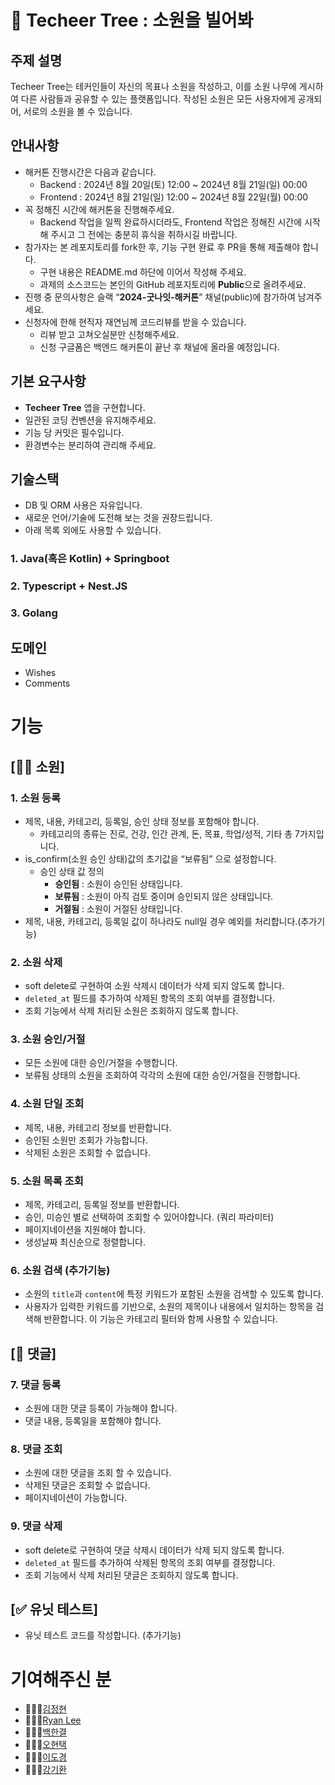 
# 🌳 Techeer Tree : 소원을 빌어봐

## 주제 설명

Techeer Tree는 테커인들이 자신의 목표나 소원을 작성하고, 이를 소원 나무에 게시하여 다른 사람들과 공유할 수 있는 플랫폼입니다. 작성된 소원은 모든 사용자에게 공개되어, 서로의 소원을 볼 수 있습니다.

## 안내사항

- 해커톤 진행시간은 다음과 같습니다.
    - Backend : 2024년 8월 20일(토) 12:00 ~ 2024년 8월 21일(일) 00:00
    - Frontend : 2024년 8월 21일(일) 12:00 ~ 2024년 8월 22일(월) 00:00
- 꼭 정해진 시간에 해커톤을 진행해주세요.
    - Backend 작업을 일찍 완료하시더라도, Frontend 작업은 정해진 시간에 시작해 주시고 그 전에는 충분히 휴식을 취하시길 바랍니다.
- 참가자는 본 레포지토리를 fork한 후, 기능 구현 완료 후 PR을 통해 제출해야 합니다.
    - 구현 내용은 README.md 하단에 이어서 작성해 주세요.
    - 과제의 소스코드는 본인의 GitHub 레포지토리에 **Public**으로 올려주세요.
- 진행 중 문의사항은 슬랙 “**2024-굿나잇-해커톤**” 채널(public)에 참가하여 남겨주세요.
- 신청자에 한해 현직자 재연님께 코드리뷰를 받을 수 있습니다.
    - 리뷰 받고 고쳐오실분만 신청해주세요.
    - 신청 구글폼은 백엔드 해커톤이 끝난 후 채널에 올라올 예정입니다.

## 기본 요구사항

- **Techeer Tree** 앱을 구현합니다.
- 일관된 코딩 컨벤션을 유지해주세요.
- 기능 당 커밋은 필수입니다.
- 환경변수는 분리하여 관리해 주세요.

## 기술스택

- DB 및 ORM 사용은 자유입니다.
- 새로운 언어/기술에 도전해 보는 것을 권장드립니다.
- 아래 목록 외에도 사용할 수 있습니다.

### 1. Java(혹은 Kotlin) + Springboot

### 2. Typescript + Nest.JS

### 3. Golang

## 도메인

- Wishes
- Comments

# 기능

## **[🧞‍♂️ 소원]**

### 1. 소원 등록

- 제목, 내용, 카테고리, 등록일, 승인 상태 정보를 포함해야 합니다.
    - 카테고리의 종류는 진로, 건강, 인간 관계, 돈, 목표, 학업/성적, 기타 총 7가지입니다.
- is_confirm(소원 승인 상태)값의 초기값을 “보류됨” 으로 설정합니다.
    - 승인 상태 값 정의
        - **승인됨** : 소원이 승인된 상태입니다.
        - **보류됨** : 소원이 아직 검토 중이며 승인되지 않은 상태입니다.
        - **거절됨** : 소원이 거절된 상태입니다.
- 제목, 내용, 카테고리, 등록일 값이 하나라도 null일 경우 예외를 처리합니다.(추가기능)

### 2. 소원 삭제

- soft delete로 구현하여 소원 삭제시 데이터가 삭제 되지 않도록 합니다.
- `deleted_at` 필드를 추가하여 삭제된 항목의 조회 여부를 결정합니다.
- 조회 기능에서 삭제 처리된 소원은 조회하지 않도록 합니다.

### 3. **소원 승인/거절**

- 모든 소원에 대한 승인/거절을 수행합니다.
- 보류됨 상태의 소원을 조회하여 각각의 소원에 대한 승인/거절을 진행합니다.

### 4. **소원 단일 조회**

- 제목, 내용, 카테고리 정보를 반환합니다.
- 승인된 소원만 조회가 가능합니다.
- 삭제된 소원은 조회할 수 없습니다.

### 5. **소원 목록 조회**

- 제목, 카테고리, 등록일 정보를 반환합니다.
- 승인, 미승인 별로 선택하여 조회할 수 있어야합니다. (쿼리 파라미터)
- 페이지네이션을 지원해야 합니다.
- 생성날짜 최신순으로 정렬합니다.

### 6. 소원 검색 (추가기능)

- 소원의 `title`과 `content`에 특정 키워드가 포함된 소원을 검색할 수 있도록 합니다.
- 사용자가 입력한 키워드를 기반으로, 소원의 제목이나 내용에서 일치하는 항목을 검색해 반환합니다. 이 기능은 카테고리 필터와 함께 사용할 수 있습니다.

## [💬 댓글]

### 7. **댓글 등록**

- 소원에 대한 댓글 등록이 가능해야 합니다.
- 댓글 내용, 등록일을 포함해야 합니다.

### 8. 댓글 조회

- 소원에 대한 댓글을 조회 할 수 있습니다.
- 삭제된 댓글은 조회할 수 없습니다.
- 페이지네이션이 가능합니다.

### 9. 댓글 삭제

- soft delete로 구현하여 댓글 삭제시 데이터가 삭제 되지 않도록 합니다.
- `deleted_at` 필드를 추가하여 삭제된 항목의 조회 여부를 결정합니다.
- 조회 기능에서 삭제 처리된 댓글은 조회하지 않도록 합니다.

## [✅ 유닛 테스트]

- 유닛 테스트 코드를 작성합니다. (추가기능)

# 기여해주신 분

- 👩🏻‍💻[김정현](https://github.com/kjeongh)
- 🧑🏻‍💻[Ryan Lee](https://github.com/printSANO)
- 🧑🏻‍💻[백한결](https://github.com/baekhangyeol)
- 🧑🏻‍💻[오현택](https://github.com/HyunTaek5)
- 👩🏻‍💻[이도경](https://github.com/d0kyoung)
- 🧑🏻‍💻[강기환](https://github.com/GiHwan2)
